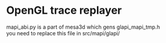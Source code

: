 # OpenGL trace replayer
mapi_abi.py is a part of mesa3d which gens glapi_mapi_tmp.h  
you need to replace this file in src/mapi/glapi/  

